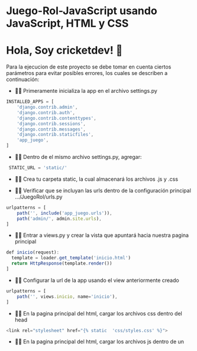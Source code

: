 # Juego-Rol-JavaScript usando JavaScript, HTML y CSS
# Hola, Soy cricketdev! 👋
Para la ejecucion de este proyecto se debe tomar en cuenta ciertos parámetros para evitar posibles errores, los cuales se describen a continuación:  

+ 👩‍💻 Primeramente inicializa la app en el archivo settings.py
```javascript
INSTALLED_APPS = [
    'django.contrib.admin',
    'django.contrib.auth',
    'django.contrib.contenttypes',
    'django.contrib.sessions',
    'django.contrib.messages',
    'django.contrib.staticfiles',
    'app_juego',
]
```

+ 👩‍💻 Dentro de el mismo archivo settings.py, agregar:
```javascript
 STATIC_URL = 'static/' 
```

+ 👩‍💻 Crea tu carpeta static, la cual almacenará los archivos .js y .css

+ 👩‍💻  Verificar que se incluyan las urls dentro de la configuración principal .../JuegoRol/urls.py

```javascript
urlpatterns = [
    path('', include('app_juego.urls')),
    path('admin/', admin.site.urls),
]

```
+ 👩‍💻  Entrar a views.py y crear la vista que apuntará hacia nuestra pagina principal 

```javascript
def inicio(request):
  template = loader.get_template('inicio.html')
  return HttpResponse(template.render())
]

```

+ 👩‍💻  Configurar la url de la app usando el view anteriormente creado  

```javascript
urlpatterns = [
    path('', views.inicio, name='inicio'),
]
```
+ 👩‍💻  En la pagina principal del html, cargar los archivos css dentro del head   

```javascript
<link rel="stylesheet" href="{% static  'css/styles.css' %}">
```

+ 👩‍💻 En la pagina principal del html, cargar los archivos js dentro de un <script>   

```javascript
    <script src="{% static '/js/script.js' %} "></script>

```


